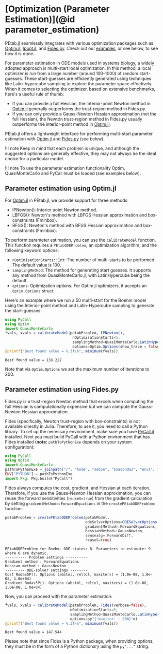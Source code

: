 # [Optimization (Parameter Estimation)](@id parameter_estimation)

PEtab.jl seamlessly integrates with various optimization packages such as [Optim.jl](https://github.com/JuliaNLSolvers/Optim.jl), [Ipopt.jl](https://github.com/jump-dev/Ipopt.jl), and [Fides.py](https://github.com/fides-dev/fides). Check out our [examples](https://github.com/sebapersson/PEtab.jl/tree/main/examples), or see below, to see how it is done.

For parameter estimation in ODE models used in systems biology, a widely adopted approach is multi-start local optimization. In this method, a local optimizer is run from a large number (around 100-1000) of random start-guesses. These start-guesses are efficiently generated using techniques like Latin-hypercube sampling to explore the parameter space effectively. When it comes to selecting the optimizer, based on extensive benchmarks, here's a useful rule of thumb:

- If you can provide a full Hessian, the Interior-point Newton method in [Optim.jl](https://github.com/JuliaNLSolvers/Optim.jl) generally outperforms the trust-region method in Fides.py.
- If you can only provide a Gauss-Newton Hessian approximation (not the full Hessian), the Newton trust-region method in Fides.py usually outperforms the interior-point method in [Optim.jl](https://github.com/JuliaNLSolvers/Optim.jl).

PEtab.jl offers a lightweight interface for performing multi-start parameter estimation with [Optim.jl](https://github.com/JuliaNLSolvers/Optim.jl) and [Fides.py](https://github.com/fides-dev/fides) (see below).

!!! note
    Keep in mind that each problem is unique, and although the suggested options are generally effective, they may not always be the ideal choice for a particular model.

!!! note
    To use the parameter estimation functionality Optim, QuasiMonteCarlo and PyCall must be loaded (see examples below).

## Parameter estimation using Optim.jl

For [Optim.jl](https://github.com/JuliaNLSolvers/Optim.jl) in PEtab.jl, we provide support for three methods:

- IPNewton(): Interior point Newton method.
- LBFGS(): Newton's method with LBFGS Hessian approximation and box-constraints (Fminbox).
- BFGS(): Newton's method with BFGS Hessian approximation and box-constraints (Fminbox).

To perform parameter estimation, you can use the `calibrateModel` function. This function requires a `PEtabODEProblem`, an optimization algorithm, and the following keyword options:

- `nOptimisationStarts::Int`: The number of multi-starts to be performed. The default value is 100.
- `samplingMethod`: The method for generating start guesses. It supports any method from QuasiMonteCarlo.jl, with LatinHypercube being the default.
- `options`: Optimization options. For Optim.jl optimizers, it accepts an `Optim.Options` struct.

Here's an example where we run a 50 multi-start for the Boehm model using the Interior-point method and Latin-Hypercube sampling to generate the start-guesses:


```julia
using PyCall
using Optim
import QuasiMonteCarlo
fvals, xvals = calibrateModel(petabProblem, IPNewton(), 
                               nOptimisationStarts=5, 
                               samplingMethod=QuasiMonteCarlo.LatinHypercubeSample(), 
                               options=Optim.Options(show_trace = false, iterations=200))
@printf("Best found value = %.3f\n", minimum(fvals))
```
```
Best found value = 138.222
```

Note that via `Optim.Options` we set the maximum number of iterations to 200.

## Parameter estimation using Fides.py

Fides.py is a trust-region Newton method that excels when computing the full Hessian is computationally expensive but we can compute the Gauss-Newton Hessian approximation.

Fides (specifically, Newton trust-region with box-constraints) is not available directly in Julia. Therefore, to use it, you need to call a Python library. To set up the necessary environment, make sure you have [PyCall.jl](https://github.com/JuliaPy/PyCall.jl) installed. Next you must build PyCall with a Python environment that has Fides installed (**note:** `pathToPythonExe` depends on your system configuration):

```julia
using PyCall
using Optim
import QuasiMonteCarlo
pathToPythonExe = joinpath("/", "home", "sebpe", "anaconda3", "envs", "PeTab", "bin", "python")
ENV["PYTHON"] = pathToPythonExe
import Pkg; Pkg.build("PyCall")
```

Fides always computes the cost, gradient, and Hessian at each iteration. Therefore, if you use the Gauss-Newton Hessian approximation, you can reuse the forward sensitivities (`reuseS=true`) from the gradient calculation by setting `gradientMethod=:ForwardEquations` in the `createPEtabODEProblem` function:

```julia
petabProblem = createPEtabODEProblem(petabModel, 
                                     odeSolverOptions=ODESolverOptions(Rodas5P()), 
                                     gradientMethod=:ForwardEquations, 
                                     hessianMethod=:GaussNewton, 
                                     sensealg=:ForwardDiff, 
                                     reuseS=true)
```
```
PEtabODEProblem for Boehm. ODE-states: 8. Parameters to estimate: 9 where 6 are dynamic.
---------- Problem settings ----------
Gradient method : ForwardEquations
Hessian method : GaussNewton
--------- ODE-solver settings --------
Cost Rodas5P(). Options (abstol, reltol, maxiters) = (1.0e-08, 1.0e-08, 1.0e+04)
Gradient Rodas5P(). Options (abstol, reltol, maxiters) = (1.0e-08, 1.0e-08, 1.0e+04)
```

Now, you can proceed with the parameter estimation:

```julia
fvals, xvals = calibrateModel(petabProblem, Fides(verbose=false), 
                              nOptimisationStarts=5, 
                              samplingMethod=QuasiMonteCarlo.LatinHypercubeSample(), 
                              options=py"{'maxiter' : 200}"o)
@printf("Best found value = %.3f\n", minimum(fvals))     
```
```
Best found value = 147.544
```

Please note that since Fides is a Python package, when providing options, they must be in the form of a Python dictionary using the `py"..."` string.